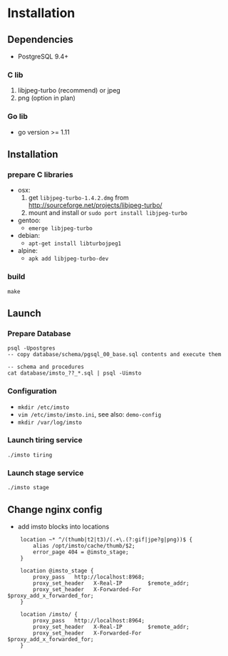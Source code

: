 # Installation

## Dependencies
* PostgreSQL 9.4+

### C lib

1. libjpeg-turbo (recommend) or jpeg
2. png (option in plan)

### Go lib

- go version >= 1.11


## Installation

### prepare C libraries
   - osx:
     1. get `libjpeg-turbo-1.4.2.dmg` from http://sourceforge.net/projects/libjpeg-turbo/
     2. mount and install
     or `sudo port install libjpeg-turbo`
   - gentoo:
     - `emerge libjpeg-turbo`
   - debian:
     - `apt-get install libturbojpeg1`
   - alpine:
     - `apk add libjpeg-turbo-dev`

### build

    make


## Launch

### Prepare Database

~~~
psql -Upostgres
-- copy database/schema/pgsql_00_base.sql contents and execute them

-- schema and procedures
cat database/imsto_??_*.sql | psql -Uimsto

~~~

### Configuration
- `mkdir /etc/imsto`
- `vim /etc/imsto/imsto.ini`, see also: `demo-config`
- `mkdir /var/log/imsto`

### Launch tiring service
~~~
./imsto tiring
~~~


### Launch stage service
~~~
./imsto stage
~~~

## Change nginx config

- add imsto blocks into locations

~~~
	location ~* ^/(thumb|t2|t3)/(.+\.(?:gif|jpe?g|png))$ {
		alias /opt/imsto/cache/thumb/$2;
		error_page 404 = @imsto_stage;
	}

	location @imsto_stage {
		proxy_pass   http://localhost:8968;
		proxy_set_header   X-Real-IP        $remote_addr;
		proxy_set_header   X-Forwarded-For  $proxy_add_x_forwarded_for;
	}

	location /imsto/ {
		proxy_pass   http://localhost:8964;
		proxy_set_header   X-Real-IP        $remote_addr;
		proxy_set_header   X-Forwarded-For  $proxy_add_x_forwarded_for;
	}
~~~
